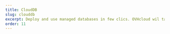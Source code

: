```yaml
---
title: CloudDB
slug: clouddb
excerpt: Deploy and use managed databases in few clics. OVHcloud wil take care of the rest !
order: 11
---
```

